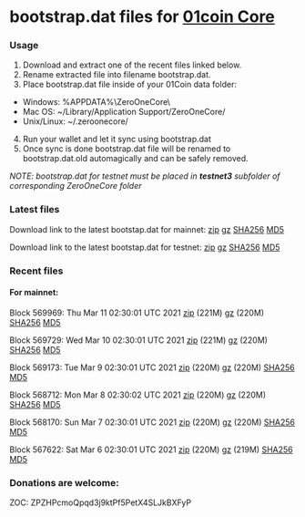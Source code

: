 # bootstrap.dat files for [01coin Core](https://01coin.io)

### Usage

1. Download and extract one of the recent files linked below.
2. Rename extracted file into filename bootstrap.dat.
3. Place bootstrap.dat file inside of your 01Coin data folder:
 - Windows: %APPDATA%\ZeroOneCore\
 - Mac OS: ~/Library/Application Support/ZeroOneCore/
 - Unix/Linux: ~/.zeroonecore/
4. Run your wallet and let it sync using bootstrap.dat
5. Once sync is done bootstrap.dat file will be renamed to bootstrap.dat.old automagically and can be safely removed.

_NOTE: bootstrap.dat for testnet must be placed in **testnet3** subfolder of corresponding ZeroOneCore folder_

### Latest files
Download link to the latest bootstap.dat for mainnet: [zip](https://files.01coin.io/mainnet/bootstrap.dat.zip) [gz](https://files.01coin.io/mainnet/bootstrap.dat.tar.gz) [SHA256](https://files.01coin.io/mainnet/sha256.txt) [MD5](https://files.01coin.io/mainnet/md5.txt)

Download link to the latest bootstap.dat for testnet: [zip](https://files.01coin.io/testnet/bootstrap.dat.zip) [gz](https://files.01coin.io/testnet/bootstrap.dat.tar.gz) [SHA256](https://files.01coin.io/testnet/sha256.txt) [MD5](https://files.01coin.io/testnet/md5.txt)

### Recent files

#### For mainnet:

Block 569969: Thu Mar 11 02:30:01 UTC 2021 [zip](https://files.01coin.io/mainnet/2021-03-11/bootstrap.dat.zip) (221M) [gz](https://files.01coin.io/mainnet/2021-03-11/bootstrap.dat.tar.gz) (220M) [SHA256](https://files.01coin.io/mainnet/2021-03-11/sha256.txt) [MD5](https://files.01coin.io/mainnet/2021-03-11/md5.txt)

Block 569729: Wed Mar 10 02:30:01 UTC 2021 [zip](https://files.01coin.io/mainnet/2021-03-10/bootstrap.dat.zip) (221M) [gz](https://files.01coin.io/mainnet/2021-03-10/bootstrap.dat.tar.gz) (220M) [SHA256](https://files.01coin.io/mainnet/2021-03-10/sha256.txt) [MD5](https://files.01coin.io/mainnet/2021-03-10/md5.txt)

Block 569173: Tue Mar  9 02:30:01 UTC 2021 [zip](https://files.01coin.io/mainnet/2021-03-09/bootstrap.dat.zip) (220M) [gz](https://files.01coin.io/mainnet/2021-03-09/bootstrap.dat.tar.gz) (220M) [SHA256](https://files.01coin.io/mainnet/2021-03-09/sha256.txt) [MD5](https://files.01coin.io/mainnet/2021-03-09/md5.txt)

Block 568712: Mon Mar  8 02:30:02 UTC 2021 [zip](https://files.01coin.io/mainnet/2021-03-08/bootstrap.dat.zip) (220M) [gz](https://files.01coin.io/mainnet/2021-03-08/bootstrap.dat.tar.gz) (220M) [SHA256](https://files.01coin.io/mainnet/2021-03-08/sha256.txt) [MD5](https://files.01coin.io/mainnet/2021-03-08/md5.txt)

Block 568170: Sun Mar  7 02:30:01 UTC 2021 [zip](https://files.01coin.io/mainnet/2021-03-07/bootstrap.dat.zip) (220M) [gz](https://files.01coin.io/mainnet/2021-03-07/bootstrap.dat.tar.gz) (220M) [SHA256](https://files.01coin.io/mainnet/2021-03-07/sha256.txt) [MD5](https://files.01coin.io/mainnet/2021-03-07/md5.txt)

Block 567622: Sat Mar  6 02:30:01 UTC 2021 [zip](https://files.01coin.io/mainnet/2021-03-06/bootstrap.dat.zip) (220M) [gz](https://files.01coin.io/mainnet/2021-03-06/bootstrap.dat.tar.gz) (219M) [SHA256](https://files.01coin.io/mainnet/2021-03-06/sha256.txt) [MD5](https://files.01coin.io/mainnet/2021-03-06/md5.txt)


### Donations are welcome:

ZOC: ZPZHPcmoQpqd3j9ktPf5PetX4SLJkBXFyP
